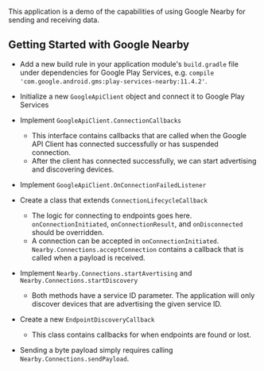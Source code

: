 This application is a demo of the capabilities of using Google Nearby for sending and receiving data. 

## Getting Started with Google Nearby

* Add a new build rule in your application module's `build.gradle` file under dependencies for Google Play Services, e.g. `compile 'com.google.android.gms:play-services-nearby:11.4.2'`.

* Initialize a new `GoogleApiClient` object and connect it to Google Play Services

* Implement `GoogleApiClient.ConnectionCallbacks`
  * This interface contains callbacks that are called when the Google API Client has connected successfully or has suspended connection.
  * After the client has connected successfully, we can start advertising and discovering devices.
  
* Implement `GoogleApiClient.OnConnectionFailedListener`

* Create a class that extends `ConnectionLifecycleCallback`
  * The logic for connecting to endpoints goes here. `onConnectionInitiated`, `onConnectionResult`, and `onDisconnected` should be overridden. 
  * A connection can be accepted in `onConnectionInitiated`. `Nearby.Connections.acceptConnection` contains a callback that is called when a payload is received.
  
* Implement `Nearby.Connections.startAvertising` and `Nearby.Connections.startDiscovery`
  * Both methods have a service ID parameter. The application will only discover devices that are advertising the given service ID.

* Create a new `EndpointDiscoveryCallback`
  * This class contains callbacks for when endpoints are found or lost.

* Sending a byte payload simply requires calling `Nearby.Connections.sendPayload`.
  
